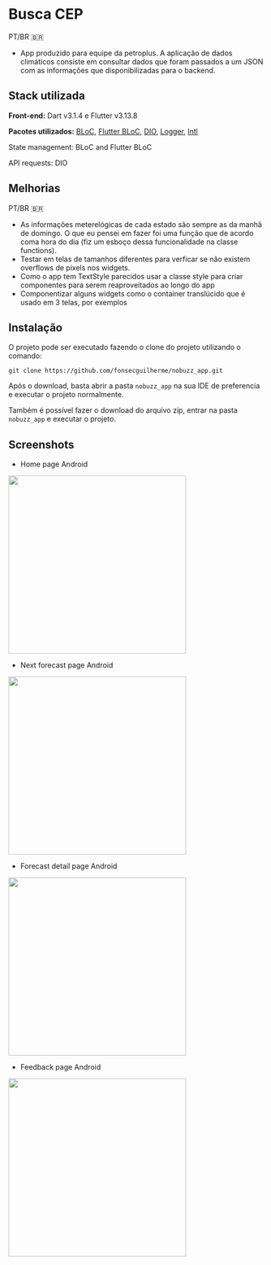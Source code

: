 
# Busca CEP
PT/BR 🇧🇷
- App produzido para equipe da petroplus. A aplicação de dados climáticos consiste em consultar dados que foram passados a um JSON com as informações que disponibilizadas para o backend.

## Stack utilizada

**Front-end:** Dart v3.1.4 e Flutter v3.13.8

**Pacotes utilizados:** [BLoC](https://pub.dev/packages/bloc), [Flutter BLoC](https://pub.dev/packages/flutter_bloc), [DIO](https://pub.dev/packages/dio), [Logger](https://pub.dev/packages/logger), [Intl](https://pub.dev/packages/intl)

State management: BLoC and Flutter BLoC

API requests: DIO
## Melhorias

PT/BR 🇧🇷
- As informações meterelógicas de cada estado são sempre as da manhã de domingo. O que eu pensei em fazer foi uma função que de acordo coma hora do dia (fiz um esboço dessa funcionalidade na classe functions). 
- Testar em telas de tamanhos diferentes para verficar se não existem overflows de pixels nos widgets.
- Como o app tem TextStyle parecidos usar a classe style para criar componentes para serem reaproveitados ao longo do app
- Componentizar alguns widgets como o container translúcido que é usado em 3 telas, por exemplos

## Instalação

O projeto pode ser executado fazendo o clone do projeto utilizando o comando:

```
git clone https://github.com/fonsecguilherme/nobuzz_app.git
```    
Após o download, basta abrir a pasta `nobuzz_app` na sua IDE de preferencia e executar o projeto normalmente. 

Também é possível fazer o download do arquivo zip, entrar na pasta `nobuzz_app` e executar o projeto. 

## Screenshots

* Home page Android
<p float="left">
  <img src="https://github.com/fonsecguilherme/nobuzz_app/blob/master/screenshots/home_page.png" width="350" />
</p>

* Next forecast page Android
<p float="left">
  <img src="https://github.com/fonsecguilherme/nobuzz_app/blob/master/screenshots/next_forecast_page.png" width="350" />
</p>

* Forecast detail page Android
<p float="left">
  <img src="https://github.com/fonsecguilherme/nobuzz_app/blob/master/screenshots/forecast_details_page.png" width="350" />
</p>

* Feedback page Android
<p float="left">
  <img src="https://github.com/fonsecguilherme/nobuzz_app/blob/master/screenshots/feedback_page.png" width="350" />
</p>
